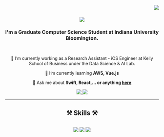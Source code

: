 <img align="right" src="https://visitor-badge.laobi.icu/badge?page_id=salesp07.salesp07" />

<h1 align="center">
    <img src="https://readme-typing-svg.herokuapp.com/?font=Righteous&size=35&center=true&vCenter=true&width=500&height=70&duration=4000&lines=Hello+World!+👋;+I'm+Mirva+Dudhagara!;" />
</h1>

<h3 align="center">I'm a Graduate Computer Science Student at Indiana University Bloomington.</h3>

<br />

<div align="center">
 
 🔭 I’m currently working as a Research Assistant - iOS Engineer at Kelly School of Business under the Data Science & AI Lab. 
 
 🌱 I’m currently learning **AWS, Vue.js**

💬 Ask me about **Swift, React,... or anything [here](https://github.com/mddudha/mddudha/issues)**

 </div>

 <div align="center"> 
  <a href="mailto:dudhagaramirva@gmail.com">
    <img src="https://img.shields.io/badge/Gmail-333333?style=for-the-badge&logo=gmail&logoColor=red" />
  </a>
  <a href="https://www.linkedin.com/in/mirva-dudhagara/" target="_blank">
    <img src="https://img.shields.io/badge/LinkedIn-0077B5?style=for-the-badge&logo=linkedin&logoColor=white" target="_blank" />
  </a>
</div>

<hr />

<h2 align="center">⚒️ Skills ⚒️</h2>
<br/>
<div align="center">
    <img src="https://skillicons.dev/icons?i=react,bootstrap,mui,html,css,vscode,github,figma,tailwind,git,r,swift" />
    <img src="https://skillicons.dev/icons?i=r,swift,nodejs,python,javascript,typescript,express,firebase,mongodb,c,java" />
    <img src="https://skillicons.dev/icons?i=nextjs,mysql,flask,postman,docker,python,mysql,figma,unity,linux" /><br>
</div>
 




<!--
**mddudha/mddudha** is a ✨ _special_ ✨ repository because its `README.md` (this file) appears on your GitHub profile.

Here are some ideas to get you started:

- 🔭 I’m currently working on ...
- 🌱 I’m currently learning ...
- 👯 I’m looking to collaborate on ...
- 🤔 I’m looking for help with ...
- 💬 Ask me about ...
- 📫 How to reach me: ...
- 😄 Pronouns: ...
- ⚡ Fun fact: ...
-->
